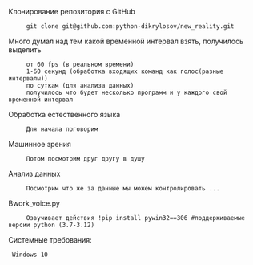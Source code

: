 Клонирование репозитория с GitHub

         git clone git@github.com:python-dikrylosov/new_reality.git

Много думал над тем какой временной интервал взять, получилось выделить 

         от 60 fps (в реальном времени) 
         1-60 секунд (обработка входящих команд как голос(разные интервалы))
         по суткам (для анализа данных)
         получилось что будет несколько программ и у каждого свой временной интервал
         

Обработка естественного языка

         Для начала поговорим

Машинное зрения

         Потом посмотрим друг другу в душу
          
Анализ данных

         Посмотрим что же за данные мы можем контролировать ...

Bwork_voice.py

         Озвучивает действия !pip install pywin32==306 #поддерживаемые версии python (3.7-3.12)








Системные требования:

     Windows 10
